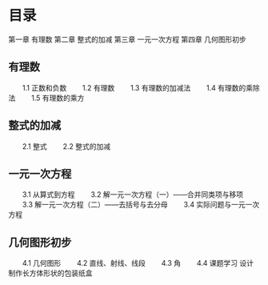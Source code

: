 # 目录
第一章 有理数
第二章 整式的加减
第三章 一元一次方程
第四章 几何图形初步

## 有理数
　　1.1 正数和负数
　　1.2 有理数
　　1.3 有理数的加减法
　　1.4 有理数的乘除法
　　1.5 有理数的乘方

## 整式的加减
　　2.1 整式
　　2.2 整式的加减

## 一元一次方程
　　3.1 从算式到方程
　　3.2 解一元一次方程（一）——合并同类项与移项
　　3.3 解一元一次方程（二）——去括号与去分母
　　3.4 实际问题与一元一次方程

## 几何图形初步
　　4.1 几何图形
　　4.2 直线、射线、线段
　　4.3 角
　　4.4 课题学习 设计制作长方体形状的包装纸盒